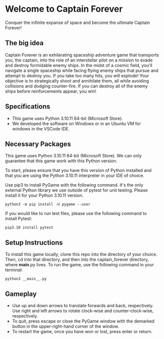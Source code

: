 # Welcome to Captain Forever

Conquer the infinite expanse of space and become the ultimate Captain Forever!

## The big idea

Captain Forever is an exhilarating spaceship adventure game that transports you, the captain, into the role of an interstellar pilot on a mission to evade and destroy formidable enemy ships. In the midst of a cosmic field, you'll navigate a single spaceship while facing flying enemy ships that pursue and attempt to destroy you. If you take too many hits, you will explode! Your objective is to strategically shoot and annihilate them, all while avoiding collisions and dodging counter-fire. If you can destroy all of the enemy ships before reinforcements appear, you win!

## Specifications 
* This game uses Python 3.10.11 64-bit (Microsoft Store).
* We developed the software on Windows or in an Ubuntu VM for windows in the VSCode IDE. 

## Necessary Packages

This game uses Python 3.10.11 64-bit (Microsoft Store). We can only guarantee that this game work with this Python version. 

To start, please ensure that you have this version of Python installed and that you are using the Python 3.10.11 interpreter in your IDE of choice.

Use pip3 to install PyGame with the following command. It's the only external Python library we use outside of pytest for unit testing. Please install it for your Python 3.10.11 version.
```
python3 -m pip install -U pygame --user
```
If you would like to run test files, please use the following command to install Pytest:
```
pip3.10 install pytest
```

## Setup Instructions
To install this game locally, clone this repo into the directory of your choice. Then, cd into that directory, and then into the captain_forever directory, where __main__.py lives.
To run the game, use the following command in your terminal:
```
python3 __main__.py
```

## Gameplay 
* Use up and down arrows to translate forwards and back, respectively. Use right and left arrows to rotate clock-wise and counter-clock-wise, respectively. 
* To quit, press escape or close the PyGame window with the demarked button in the upper-right-hand corner of the window. 
* To restart the game, once you have won or lost, press enter or return. 
